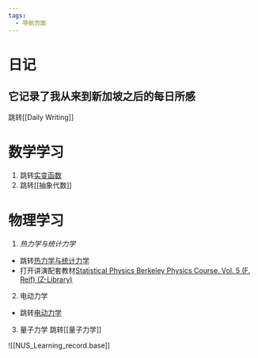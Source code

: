 ```yaml
---
tags:
  - 导航页面
---
```


# 日记
## 它记录了我从来到新加坡之后的每日所感
 跳转[[Daily Writing]]

# **数学学习**
1. 跳转[实变函数](实变函数.md)
2. 跳转[[抽象代数]]
# **物理学习**
1. *热力学与统计力学*
- 跳转[热力学与统计力学](Statistic%20physics.md)
- 打开讲演配套教材[Statistical Physics Berkeley Physics Course, Vol. 5 (F. Reif) (Z-Library)](obsidian://open?vault=Minstrel&file=Physics%2FStatistic%20physics%2Fsyc%2FStatistical%20Physics%20Berkeley%20Physics%20Course%2C%20Vol.%205%20(F.%20Reif)%20(Z-Library).pdf)
2. 电动力学
-  跳转[电动力学](obsidian://open?vault=Minstrel&file=Physics%2F%E7%94%B5%E5%8A%A8%E5%8A%9B%E5%AD%A6%2F%E7%94%B5%E5%8A%A8%E5%8A%9B%E5%AD%A6)
3. 量子力学
跳转[[量子力学]]

![[NUS_Learning_record.base]]

